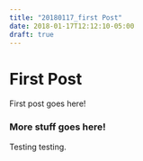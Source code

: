 ```yaml
---
title: "20180117_first Post"
date: 2018-01-17T12:12:10-05:00
draft: true
---
```


# First Post

First post goes here!

### More stuff goes here!

Testing testing.

